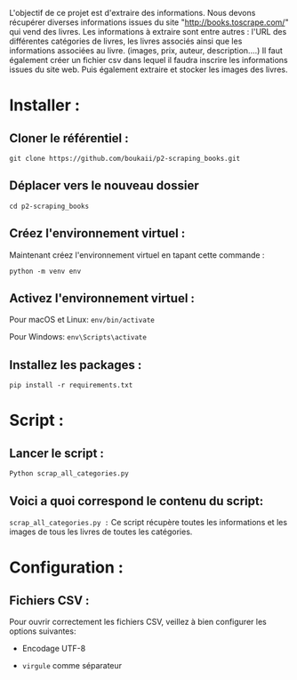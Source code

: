 L'objectif de ce projet est d'extraire des informations. Nous devons récupérer diverses informations issues du site        "http://books.toscrape.com/"    qui vend des livres. Les informations à extraire sont entre autres : l'URL des différentes catégories de livres, les livres associés ainsi que les informations associées au livre. (images, prix, auteur, description....)
Il faut également créer un fichier csv dans lequel il faudra inscrire les informations issues du site web. Puis également extraire et stocker les images des livres.




# Installer :




## Cloner le référentiel :

`git clone https://github.com/boukaii/p2-scraping_books.git`






## Déplacer vers le nouveau dossier

`cd p2-scraping_books`




## Créez l'environnement virtuel :


Maintenant créez l'environnement virtuel en tapant cette commande :

`python -m venv env`


## Activez l'environnement virtuel :

Pour macOS et Linux:  `env/bin/activate`

Pour Windows:  `env\Scripts\activate`


## Installez les packages :

`pip install -r requirements.txt`


# Script :


## Lancer le script :

`Python scrap_all_categories.py`




## Voici a quoi correspond le contenu du script:



`scrap_all_categories.py :` 
  Ce script récupère toutes les informations et les images de tous les livres de toutes les catégories.


# Configuration :



## Fichiers CSV :

Pour ouvrir correctement les fichiers CSV, veillez à bien configurer les options suivantes:

- Encodage UTF-8

- `virgule` comme séparateur
